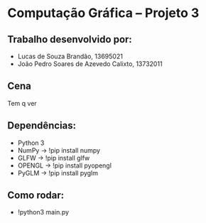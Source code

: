 # Computação Gráfica – Projeto 3

## Trabalho desenvolvido por:
- Lucas de Souza Brandão, 13695021
- João Pedro Soares de Azevedo Calixto, 13732011

## Cena
Tem q ver
 
## Dependências:

- Python 3
- NumPy -> !pip install numpy
- GLFW -> !pip install glfw
- OPENGL -> !pip install pyopengl
- PyGLM -> !pip install pyglm

## Como rodar:
- !python3 main.py

